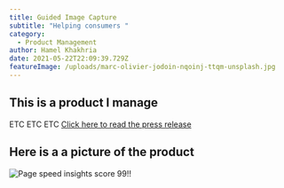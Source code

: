 ```yaml
---
title: Guided Image Capture
subtitle: "Helping consumers "
category:
  - Product Management
author: Hamel Khakhria
date: 2021-05-22T22:09:39.729Z
featureImage: /uploads/marc-olivier-jodoin-nqoinj-ttqm-unsplash.jpg
---
```


## This is a product I manage

ETC ETC ETC [Click here to read the press release](https://www.solera.com/qapter-news/solera-releases-guided-image-capture-engineered-to-revolutionize-ai-based-repair/)

## Here is a a picture of the product

![Page speed insights score 99!!](https://www.solera.com/wp-content/uploads/2021/02/app2.png)
